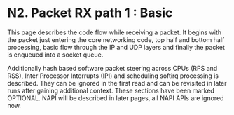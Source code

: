 # N2. Packet RX path 1 : Basic

This page describes the code flow while receiving a packet. It begins with the packet just entering the core networking code, top half and bottom half processing, basic flow through the IP and UDP layers and finally the packet is enqueued into a socket queue.

Additionally hash based software packet steering across CPUs (RPS and RSS), Inter Processor Interrupts (IPI) and scheduling softirq processing is described. They can be ignored in the first read and can be revisited in later runs after gaining additional context. These sections have been marked OPTIONAL.
NAPI will be described in later pages, all NAPI APIs are ignored now.






